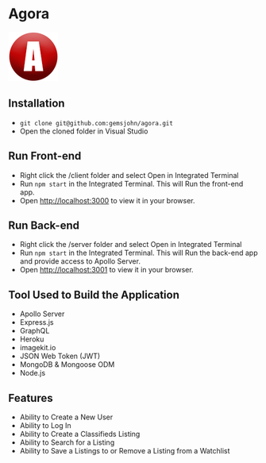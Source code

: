 # Agora
![Logo Image](https://github.com/gemsjohn/agora/blob/main/client/public/logo.png) 

## Installation
- `git clone git@github.com:gemsjohn/agora.git`
- Open the cloned folder in Visual Studio

## Run Front-end
- Right click the /client folder and select Open in Integrated Terminal
- Run `npm start` in the Integrated Terminal. This will Run the front-end app.
- Open [http://localhost:3000](http://localhost:3000) to view it in your browser.

## Run Back-end
- Right click the /server folder and select Open in Integrated Terminal
- Run `npm start` in the Integrated Terminal. This will Run the back-end app and provide access to Apollo Server.
- Open [http://localhost:3001](http://localhost:3001) to view it in your browser.

## Tool Used to Build the Application
- Apollo Server
- Express.js
- GraphQL
- Heroku
- imagekit.io
- JSON Web Token (JWT)
- MongoDB & Mongoose ODM
- Node.js

## Features
- Ability to Create a New User
- Ability to Log In
- Ability to Create a Classifieds Listing
- Ability to Search for a Listing
- Ability to Save a Listings to or Remove a Listing from a Watchlist
